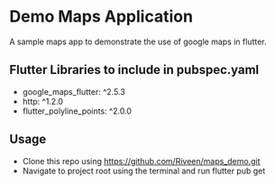 # Demo Maps Application
A sample maps app to demonstrate the use of google maps in flutter.

## Flutter Libraries to include in pubspec.yaml
- google_maps_flutter: ^2.5.3
- http: ^1.2.0
- flutter_polyline_points: ^2.0.0

## Usage
- Clone this repo using https://github.com/Riveen/maps_demo.git
- Navigate to project root using the terminal and run flutter pub get

